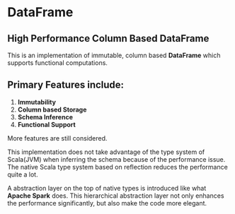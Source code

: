 # DataFrame

## High Performance Column Based DataFrame

This is an implementation of immutable, column based **DataFrame** which supports functional computations.
 
## Primary Features include:
  1. **Immutability**
  2. **Column based Storage**
  3. **Schema Inference**
  4. **Functional Support**

More features are still considered.

This implementation does not take advantage of the type system of Scala(JVM) when inferring the schema because of the 
performance issue. The native Scala type system based on reflection reduces the performance quite a lot.

A abstraction layer on the top of native types is introduced like what __Apache Spark__ does. This hierarchical 
abstraction layer not only enhances the performance significantly, but also make the code more elegant. 